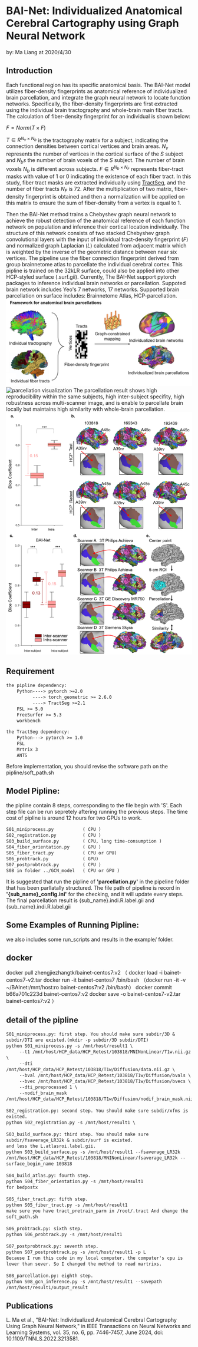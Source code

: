 # BAI-Net: Individualized Anatomical Cerebral Cartography using Graph Neural Network

by: Ma Liang at 2020/4/30

## Introduction
Each functional region has its specific anatomical basis. The BAI-Net model utilizes fiber-density fingerprints as anatomical reference of individualized brain parcellation, and integrate the graph neural network to locate function networks. Specifically, the fiber-density fingerprints are first extracted using the individual brain tractography and whole-brain main fiber tracts.  The calculation of fiber-density fingerprint for an individual is shown below:

$F = Norm(T ×F )$

$T ∈R^{N_v×N_b}$ is the tractography matrix for a subject, indicating the connection densities between cortical vertices and brain areas. $N_v$ represents the number of vertices in the cortical surface of the $S$ subject and $N_bs$ the number of brain voxels of the $S$ subject. The number of brain voxels $N_b$ is different across subjects. $F∈R^{N_b×N_F}$ represents fiber-tract masks with value of 1 or 0 indicating the existence of each fiber tract. In this study, fiber tract masks are extracted individually using [TractSeg](https://github.com/MIC-DKFZ/TractSeg), and the number of fiber tracts $N_F$ is 72. After the multiplication of two matrix, fiber-density fingerprint is obtained and then a normalization will be applied on this matrix to ensure the sum of fiber-density from a vertex is equal to 1.

Then the BAI-Net method trains a Chebyshev graph neural network to achieve the robust detection of the anatomical reference of each function network on population and inference their cortical location individually. The structure of this network consists of two stacked Chebyshev graph convolutional layers with the input of individual tract-density fingerprint ($F$) and normalized graph Laplacian $(L)$ calculated from adjacent matrix which is weighted by the inverse of the geometric distance between near six vertices. 
The pipeline use the fiber connection fingerprint derived from group brainnetome atlas to parcellate the individual cerebral cortex. This pipline is trained on the 32kLR surface, could also be applied into other HCP-styled surface (.surf.gii). Currently, The BAI-Net support pytorch packages to inference individual brain networks or parcellation. Suppoted brain network includes Yeo's 7 networks, 17 networks. Supported brain parcellation on surface includes: Brainnetome Atlas, HCP-parcellation. 
![Fiber-density framework](figure1.png)
![parcellation visualization](figure3.png)
The parcellation result shows high reproducibility within the same subjects, high inter-subject specifity, high robustness across multi-scanner image, and is enable to parcellate brain locally but maintains high similarity with whole-brain parcellation.
![High reproducibility](figure2.png)



## Requirement
```
the pipline dependency: 
    Python----> pytorch >=2.0
          ----> torch_geometric >= 2.6.0
          ----> TractSeg >=2.1
    FSL >= 5.0
    FreeSurfer >= 5.3
    workbench 
```
```
the TractSeg dependency:
    Python---> pytorch >= 1.0 
    FSL
    Mrtrix 3
    ANTS
```
Before implementation, you should revise the software path on the pipline/soft_path.sh



## Model Pipline:

the pipline contain 8 steps, corresponding to the file begin with 'S'. Each step file can be run sepretely aftering running the previous steps. The time cost of pipline is around 12 hours for two GPUs to work. 
```
S01_miniprocess.py           ( CPU )
S02_registration.py          ( CPU )
S03_build_surface.py         ( CPU, long time-consumption ) 
S04_fiber_orientation.py     ( GPU )
S05_fiber_tract.py           ( CPU or GPU)
S06_probtrack.py             ( GPU)
S07_postprobtrack.py         ( CPU )
S08 in folder ../GCN_model   ( CPU or GPU )
```
It is suggested that run the pipline of **'parcellation.py'** in the pipeline folder that has been parllatally structured. The file path of pipeline is record in **'{sub_name}_config.ini'** for the checking, and it will update every steps. The final parcellation result is  {sub_name}.indi.R.label.gii and {sub_name}.indi.R.label.gii 

## Some Examples of Running Pipline:
we also includes some run_scripts and results in the example/ folder.

## docker
docker pull zhengjiezhangtk/bainet-centos7:v2
（
docker load -i bainet-centos7-v2.tar
docker run -it bainet-centos7 /bin/bash
（docker run -it -v ~/BAInet:/mnt/host:ro bainet-centos7:v2 /bin/bash）
docker commit b66a701c223d bainet-centos7:v2
docker save -o bainet-centos7-v2.tar bainet-centos7:v2
）

## detail of the pipline
```
S01_miniprocess.py: first step. You should make sure subdir/3D & subdir/DTI are existed.(mkdir -p subdir/3D subdir/DTI)
python S01_miniprocess.py -s /mnt/host/result1 \
     --t1 /mnt/host/HCP_data/HCP_Retest/103818/MNINonLinear/T1w.nii.gz \
     --dti /mnt/host/HCP_data/HCP_Retest/103818/T1w/Diffusion/data.nii.gz \
     --bval /mnt/host/HCP_data/HCP_Retest/103818/T1w/Diffusion/bvals \
     --bvec /mnt/host/HCP_data/HCP_Retest/103818/T1w/Diffusion/bvecs \
     --dti_preprocessed 1 \
     --nodif_brain_mask /mnt/host/HCP_data/HCP_Retest/103818/T1w/Diffusion/nodif_brain_mask.nii.gz

S02_registration.py: second step. You should make sure subdir/xfms is existed.
python S02_registration.py -s /mnt/host/result1 \

S03_build_surface.py: third step. You should make sure subdir/fsaverage_LR32k & subdir/surf is existed.
and less the L.atlasroi.label.gii.
python S03_build_surface.py -s /mnt/host/result1 --fsaverage_LR32k /mnt/host/HCP_data/HCP_Retest/103818/MNINonLinear/fsaverage_LR32k --surface_begin_name 103818

S04_build_atlas.py: fourth step. 
python S04_fiber_orientation.py -s /mnt/host/result1
for bedpostx

S05_fiber_tract.py: fifth step. 
python S05_fiber_tract.py -s /mnt/host/result1
make sure you have tract_pretrain_parm in /root/.tract And change the soft_path.sh

S06_probtrack.py: sixth step. 
python S06_probtrack.py -s /mnt/host/result1

S07_postprobtrack.py: seventh step.
python S07_postprobtrack.py -s /mnt/host/result1 -p L
Because I run this code in my local computer. the computer's cpu is lower than sever. So I changed the method to read martrixs.

S08_parcellation.py: eighth step.
python S08_gcn_inference.py -s /mnt/host/result1 --savepath /mnt/host/result1/output_result
```



## Publications
L. Ma et al., "BAI-Net: Individualized Anatomical Cerebral Cartography Using Graph Neural Network," in IEEE Transactions on Neural Networks and Learning Systems, vol. 35, no. 6, pp. 7446-7457, June 2024, doi: 10.1109/TNNLS.2022.3213581.

